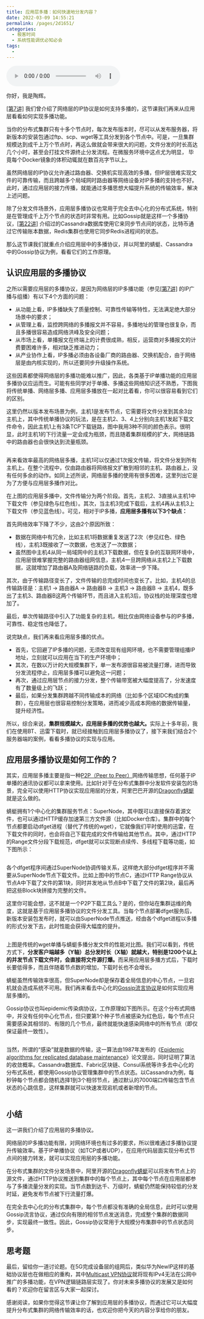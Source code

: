 ```yaml
---
title: 应用层多播：如何快速地分发内容？
date: 2022-03-09 14:55:21
permalink: /pages/2d1651/
categories:
  - 极客时间
  - 系统性能调优必知必会
tags:
  - 
---
```

<audio title="26.应用层多播：如何快速地分发内容？" src="https://static001.geekbang.org/resource/audio/3f/37/3feb9595eea01aa4e439c2eec0828a37.mp3" controls="controls"></audio> 
<p>你好，我是陶辉。</p><p><a href="https://time.geekbang.org/column/article/235302">[第7讲]</a> 我们曾介绍了网络层的IP协议是如何支持多播的，这节课我们再来从应用层看看如何实现多播功能。</p><p>当你的分布式集群只有十多个节点时，每次发布版本时，尽可以从发布服务器，将新版本的安装包通过ftp、scp、wget等工具分发到各个节点中。可是，一旦集群规模达到成千上万个节点时，再这么做就会带来很大的问题，文件分发的时长高达几个小时，甚至会打挂文件源终止分发流程。在微服务环境中这点尤为明显， 毕竟每个Docker镜象的体积动辄就在数百兆字节以上。</p><p>虽然网络层的IP协议允许通过路由器、交换机实现高效的多播，但IP层很难实现文件的可靠传输，而且跨越多个局域网时路由器等网络设备对IP多播的支持也不好。此时，通过应用层的接力传播，就能通过多播思想大幅提升系统的传输效率，解决上述问题。</p><p>除了分发文件场景外，应用层多播协议也常用于完全去中心化的分布式系统，特别是在管理成千上万个节点的状态时非常有用。比如Gossip就是这样一个多播协议，<a href="https://time.geekbang.org/column/article/254600">[第22讲]</a> 介绍过的Cassandra数据库使用它来同步节点间的状态，比特币通过它传输账本数据，Redis集群也使用它同步Redis进程间的状态。</p><p>那么这节课我们就重点介绍应用层中的多播协议，并以阿里的蜻蜓、Cassandra中的Gossip协议为例，看看它们的工作原理。</p><!-- [[[read_end]]] --><h2>认识应用层的多播协议</h2><p>之所以需要应用层的多播协议，是因为网络层的IP多播功能（参见<a href="https://time.geekbang.org/column/article/235302">[第7讲]</a> 的IP广播与组播）有以下4个方面的问题：</p><ul>
<li>从功能上看，IP多播缺失了质量控制、可靠性传输等特性，无法满足绝大部分场景中的要求；</li>
<li>从管理上看，监控跨网络的多播报文并不容易，多播地址的管理也很复杂，而且多播很容易造成网络洪峰及安全问题；</li>
<li>从市场上看，单播报文在终端上的计费很成熟，相反，运营商对多播报文的计费要困难许多，相对缺乏推进动力；</li>
<li>从产业协作上看，IP多播必须由各设备厂商的路由器、交换机配合，由于网络层是由内核实现的，所以还要同步升级操作系统。</li>
</ul><p>这些因素都使得网络层的多播功能难以推广，因此，各类基于IP单播功能的应用层多播协议应运而生。可能有些同学对于单播、多播这些网络知识还不熟悉，下图我将传统单播、网络层多播、应用层多播放在一起对比着看，你可以很容易看到它们的区别。</p><p>这里仍然以版本发布场景为例，主机1是发布节点，它需要将文件分发到其余3台主机上，其中传统单播协议的玩法，是在主机2、3、4上分别向主机1发起下载文件命令，因此主机1上有3条TCP下载链路，图中我用3种不同的颜色表示。很明显，此时主机1的下行流量一定会成为瓶颈，而且随着集群规模的扩大，网络链路中的路由器也会很快达到流量瓶颈。</p><p><img src="https://static001.geekbang.org/resource/image/34/7a/3457fac0f6811d21357188c48fe5867a.png" alt=""></p><p>再来看效率最高的网络层多播，主机1可以仅通过1次报文传输，将文件分发到所有主机上。在整个流程中，仅由路由器将网络报文扩散到相邻的主机、路由器上，没有任何多余的动作。如同上述所说，网络层多播的使用有很多困难，这里列出它是为了方便与应用层多播作对比。</p><p>在上图的应用层多播中，文件传输分为两个阶段。首先，主机2、3直接从主机1中下载文件（参见绿色与红色线）。其次，当主机3完成下载后，主机4再从主机3上下载文件（参见蓝色线）。可见，相对于IP多播，<strong>应用层多播有以下3个缺点：</strong></p><p>首先网络效率下降了不少，这由2个原因所致：</p><ul>
<li>数据在网络中有冗余，比如主机1将数据重复发送了2次（参见红色、绿色线），主机3既接收了一次数据，也发送了一次数据；</li>
<li>虽然图中主机4从同一局域网中的主机3下载数据，但在复杂的互联网环境中，应用层很难掌握完整的路由器组网信息，主机4一旦跨网络从主机2上下载数据，这就增加了路由器A及网络链路的负载，效率进一步下降。</li>
</ul><p>其次，由于传输路径变长了，文件传输的总完成时间也变长了。比如，主机4的总传输路径是：主机1 -&gt; 路由器A -&gt; 路由器B -&gt; 主机3 -&gt; 路由器B -&gt; 主机4，既多出了主机3、路由器B这两个传输环节，而且进入主机3后，协议栈的处理深度也增加了。</p><p>最后，单次传输路径中引入了功能复杂的主机，相比仅由网络设备参与的IP多播，可靠性、稳定性也降低了。</p><p>说完缺点，我们再来看应用层多播的优点。</p><ul>
<li>首先，它回避了IP多播的问题，无须改变现有组网环境，也不需要管理组播IP地址，立刻就可以应用在当下的生产环境中；</li>
<li>其次，在数以万计的大规模集群下，单一发布源很容易被流量打爆，进而导致分发流程停止，应用层多播可以避免这一问题；</li>
<li>再次，通过应用层节点的接力分发，整个传输带宽被大幅度提高了，分发速度有了数量级上的飞跃；</li>
<li>最后，如果分发集群跨越不同传输成本的网络（比如多个区域IDC构成的集群），在应用层也很容易控制分发策略，进而减少高成本网络的数据传输量，提升经济性。</li>
</ul><p>所以，综合来说，<strong>集群规模越大，应用层多播的优势也越大。</strong>实际上十多年前，我们在使用BT、迅雷下载时，就已经接触到应用层多播协议了，接下来我们结合2个服务器端的案例，看看多播协议的实现与应用。</p><h2>应用层多播协议是如何工作的？</h2><p>其实，应用层多播主要是指一种<a href="https://zh.wikipedia.org/wiki/%E5%B0%8D%E7%AD%89%E7%B6%B2%E8%B7%AF">P2P（Peer to Peer）</a>网络传输思想，任何基于IP单播的通讯协议都可以拿来使用。比如针对于在分布式集群中分发软件安装包的场景，完全可以使用HTTP协议实现应用层的分发，阿里巴巴开源的<a href="https://github.com/DarLiner/Dragonfly">Dragonfly蜻蜓</a>就是这么做的。</p><p>蜻蜓拥有1个中心化的集群服务节点：SuperNode，其中既可以直接保存着源文件，也可以通过HTTP缓存加速第三方文件源（比如Docker仓库）。集群中的每个节点都要启动dfget进程（替代了传统的wget），它就像我们平时使用的迅雷，在下载文件的同时，也会将自己下载完成的文件传输给其他节点。其中，通过HTTP的Range文件分段下载规范，dfget就可以实现断点续传、多线程下载等功能，如下图所示：</p><p><a href="https://github.com/DarLiner/Dragonfly/blob/master/docs/zh/architecture.md"><img src="https://static001.geekbang.org/resource/image/2f/00/2fbba7f194bd3bcabded582467056700.png" alt="" title="图片及下图来源：https://github.com/DarLiner/Dragonfly/blob/master/docs/zh/architecture.md"></a></p><p>各个dfget程序间通过SuperNode协调传输关系，这样绝大部分dfget程序并不需要从SuperNode节点下载文件。比如上图中的节点C，通过HTTP Range协议从节点A中下载了文件的第1块，同时并发地从节点B中下载了文件的第2块，最后再把这些Block块拼接为完整的文件。</p><p>这里你可能会想，这不就是一个P2P下载工具么？是的，但你站在集群运维的角度，这就是基于应用层多播协议的文件分发工具。当每个节点部署dfget服务后，新版本安装包发布时，就可以由SuperNode节点推送，经由各个dfget进程以多播的形式分发下去，此时性能会获得大幅度的提升。</p><p><img src="https://static001.geekbang.org/resource/image/36/82/36de22b49038a6db2b8bc7ce953e5c82.png" alt=""></p><p>上图是传统的wget单播与蜻蜓多播分发文件的性能对比图。我们可以看到，传统方式下，<strong>分发客户端越多（Y轴）总分发时长（X轴）就越大，特别是1200个以上的并发节点下载文件时，会直接将文件源打爆。</strong>而采用应用层多播方式后，下载时长要低得多，而且伴随着节点数的增加，下载时长也不会增长。</p><p>蜻蜓虽然传输效率很高，但SuperNode却是保存着全局信息的中心节点，一旦宕机就会造成系统不可用。我们再来看去中心化的<a href="https://en.wikipedia.org/wiki/Gossip_protocol">Gossip流言协议</a>是如何实现应用层多播的。</p><p>Gossip协议也叫epidemic传染病协议，工作原理如下图所示。在这个分布式网络中，并没有任何中心化节点，但只要第1个种子节点被感染为红色后，每个节点只需要感染其相邻的、有限的几个节点，最终就能快速感染网络中的所有节点（即仅保证最终一致性）。</p><p><img src="https://static001.geekbang.org/resource/image/fa/b5/fa710dc6de9aa9238fee647ffdb69eb5.gif" alt=""></p><p>当然，所谓的“感染”就是数据的传输，这一算法由1987年发布的《<a href="http://bitsavers.trailing-edge.com/pdf/xerox/parc/techReports/CSL-89-1_Epidemic_Algorithms_for_Replicated_Database_Maintenance.pdf">Epidemic algorithms for replicated database maintenance</a>》论文提出，同时证明了算法的收敛概率。Cassandra数据库、Fabric区块链、Consul系统等许多去中心化的分布式系统，都使用Gossip协议管理集群中的节点状态。以Cassandra为例，每秒钟每个节点都会随机选择1到3个相邻节点，通过默认的7000端口传输包含节点状态的心跳信息，这样集群就可以快速发现宕机或者新增的节点。</p><p><a href="https://www.linkedin.com/pulse/gossip-protocol-inside-apache-cassandra-soham-saha"><img src="https://static001.geekbang.org/resource/image/79/fe/7918df00c24e6e78122d5a70bd6bd2fe.png" alt="" title="图片来源：https://www.linkedin.com/pulse/gossip-protocol-inside-apache-cassandra-soham-saha"></a></p><h2>小结</h2><p>这一讲我们介绍了应用层的多播协议。</p><p>网络层的IP多播功能有限，对网络环境也有过多的要求，所以很难通过多播协议提升传输效率。基于IP单播协议（如TCP或者UDP），在应用代码层面实现分布式节点间的接力转发，就可以实现应用层的多播功能。</p><p>在分布式集群的文件分发场景中，阿里开源的<a href="https://github.com/DarLiner/Dragonfly">Dragonfly蜻蜓</a>可以将发布节点上的源文件，通过HTTP协议推送到集群中的每个节点上，其中每个节点在应用层都参与了多播流量分发的实现。当节点数到达千、万级时，蜻蜓仍然能保持较低的分发时延，避免发布节点被下行流量打爆。</p><p>在完全去中心化的分布式集群中，每个节点都没有准确的全局信息，此时可以使用Gossip流言协议，通过仅向有限的相邻节点发送消息，完成整个集群的数据同步，实现最终一致性。因此，Gossip协议常用于大规模分布集群中的节点状态同步。</p><h2>思考题</h2><p>最后，留给你一道讨论题。在5G完成设备层的组网后，类似华为NewIP这样的基础协议层也在做相应的重构，其中<a href="https://support.huawei.com/enterprise/en/doc/EDOC1000173015/e0de8568/overview-of-rosen-mvpn">Multicast VPN协议</a>就将现有IPv4无法在公网中推广的多播功能，在VPN逻辑链路层实现了。你对未来多播协议的发展又是如何看的？欢迎你在留言区与大家一起探讨。</p><p>感谢阅读，如果你觉得这节课让你了解到应用层的多播协议，而通过它可以大幅度提升分布式集群的网络传输效率的话，也欢迎你把今天的内容分享给你的朋友。</p>